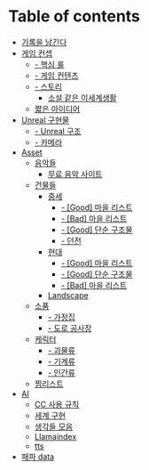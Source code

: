 # Table of contents

* [기록을 남긴다](README.md)
* [게임 컨셉](undefined/README.md)
  * [- 핵심 룰](undefined-1/3-+.md)
  * [- 게임 컨텐츠](undefined/undefined.md)
  * [- 스토리](undefined/undefined-1/README.md)
    * [소설 같은 이세계생활](undefined/undefined-1/undefined.md)
  * [짧은 아이디어](undefined/undefined-2.md)
* [Unreal 구현물](unreal/README.md)
  * [- Unreal 구조](unreal/unreal.md)
  * [- 카메라](unreal/undefined.md)
* [Asset](asset/README.md)
  * [음악들](asset/undefined/README.md)
    * [무료 음악 사이트](asset/undefined/undefined.md)
  * [건물들](asset/undefined-1/README.md)
    * [중세](asset/undefined-1/undefined/README.md)
      * [- \[Good\] 마을 리스트](asset/undefined-1/undefined/good.md)
      * [- \[Bad\] 마을 리스트](asset/undefined-1/undefined/bad.md)
      * [- \[Good\] 단순 구조물](asset/undefined-1/undefined/good-1.md)
      * [- 던전](asset/undefined-1/undefined/undefined.md)
    * [현대](asset/undefined-1/undefined-1/README.md)
      * [- \[Good\] 마을 리스트](asset/undefined-1/undefined-1/good.md)
      * [- \[Good\] 단순 구조물](asset/undefined-1/undefined-1/good-1.md)
      * [- \[Bad\] 마을 리스트](asset/undefined-1/undefined-1/bad.md)
    * [Landscape](asset/undefined-1/landscape.md)
  * [소품](asset/undefined-2/README.md)
    * [- 가정집](asset/undefined-2/undefined.md)
    * [- 도로 공사장](asset/undefined-2/undefined-1.md)
  * [케릭터](asset/undefined-3/README.md)
    * [- 괴물류](asset/undefined-3/undefined.md)
    * [- 기계류](asset/undefined-3/undefined-1.md)
    * [- 인간류](asset/undefined-3/undefined-2.md)
  * [찜리스트](asset/undefined-4.md)
* [AI](ai/README.md)
  * [CC 사용 규칙](ai/cc.md)
  * [세계 구현](ai/undefined.md)
  * [생각들 모음](ai/undefined-1.md)
  * [Llamaindex](ai/llamaindex.md)
  * [tts](ai/tts.md)
* [패파 data](data.md)
